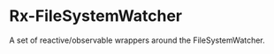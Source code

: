 Rx-FileSystemWatcher
====================

A set of reactive/observable wrappers around the FileSystemWatcher.
